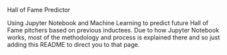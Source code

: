 Hall of Fame Predictor

Using Jupyter Notebook and Machine Learning to predict future Hall of Fame pitchers based on previous inductees. Due to how Jupyter Notebook works, most of the methodology and process is explained
there and so just adding this README to direct you to that page.

